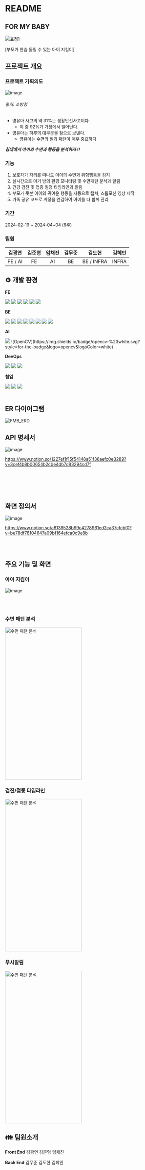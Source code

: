 # README

## FOR MY BABY

![표정1](표정1.png)

[부모가 한숨 돌릴 수 있는 아이 지킴이]

## 프로젝트 개요
### 프로젝트 기획의도

![image](documents/images/개요.png)
###### 출처: 소방청

- 영유아 사고의 약 31%는 생활안전사고이다.
    - 이 중 92%가 가정에서 일어난다.
- 영유아는 하루의 대부분을 잠으로 보낸다.
    - 영유아는 수면의 질과 패턴이 매우 중요하다

***침대에서 아이의 수면과 행동을 분석하자 !!***

### 기능

1. 보호자가 자리를 떠나도 아이의 수면과 위험행동을 감지
2. 실시간으로 아기 방의 환경 모니터링 및 수면패턴 분석과 알림
3. 건강 검진 및 접종 일정 타임라인과 알림
4. 부모가 못본 아이의 귀여운 행동을 자동으로 캡쳐, 스톱모션 영상 제작
5. 가족 공유 코드로 계정을 연결하여 아이를 다 함께 관리

### 기간
2024-02-19 ~ 2024-04~04 (6주)

### 팀원
|김광연|김준형|임채진|김무준|김도현|김혜인
|:---:|:---:|:---:|:---:|:---:|:---:|
| FE / AI | FE | AI | BE | BE / INFRA | INFRA |



## ⚙ 개발 환경
**FE**

<img src="https://shields.io/badge/JavaScript-F7DF1E?logo=JavaScript&logoColor=000&style=for-the-badge">
<img src="https://img.shields.io/badge/React-61DAFB?style=for-the-badge&logo=React&logoColor=black">
<img src="https://img.shields.io/badge/ZUSTAND-764ABC?style=for-the-badge&logo=zustand&logoColor=white">
<img src="https://img.shields.io/badge/StyledComponents-DB7093?style=for-the-badge&logo=styledcomponents&logoColor=white">
<img src="https://img.shields.io/badge/pwa-FF6F00?style=for-the-badge&logo=pwa&logoColor=white">
<img src="https://img.shields.io/badge/firebase-ffca28?style=for-the-badge&logo=firebase&logoColor=black">



**BE**

<img src="https://img.shields.io/badge/IntellijIdea-000000?style=for-the-badge&logo=intellijidea&logoColor=white">
<img src="https://img.shields.io/badge/Springboot-6DB33F?style=for-the-badge&logo=springboot&logoColor=white">
<img src="https://img.shields.io/badge/MySQL-4479A1?style=for-the-badge&logo=mysql&logoColor=white">
<img src="https://img.shields.io/badge/Redis-DC382D?style=for-the-badge&logo=redis&logoColor=white">
<img src="https://img.shields.io/badge/AmazonEC2-FF9900?style=for-the-badge&logo=amazonec2&logoColor=white">
<img src="https://img.shields.io/badge/Java-007396?style=for-the-badge&logo=Java&logoColor=white"/>
<img src="https://img.shields.io/badge/firebase-ffca28?style=for-the-badge&logo=firebase&logoColor=black">
<img src="https://img.shields.io/badge/Spring%20Security-6DB33F?style=for-the-badge&logo=springsecurity&logoColor=white">


**AI**

<img src="https://img.shields.io/badge/python-3670A0?style=for-the-badge&logo=python&logoColor=ffdd54"/>
![OpenCV](https://img.shields.io/badge/opencv-%23white.svg?style=for-the-badge&logo=opencv&logoColor=white)


**DevOps**

<img src="https://img.shields.io/badge/Docker-2496ED?style=for-the-badge&logo=docker&logoColor=white">
<img src="https://img.shields.io/badge/Jenkins-D24939?style=for-the-badge&logo=jenkins&logoColor=white"/> 
<img src="https://img.shields.io/badge/Nginx-009639?style=for-the-badge&logo=nginx&logoColor=white"/>


**협업**

<img src="https://img.shields.io/badge/GitLab-FC6D26?style=for-the-badge&logo=gitlab&logoColor=white">
<img src="https://img.shields.io/badge/Jira-0052CC?style=for-the-badge&logo=jirasoftware&logoColor=white">
<img src="https://img.shields.io/badge/Notion-000000?style=for-the-badge&logo=notion&logoColor=white">



<br>
<br>                                                                            


## ER 다이어그램

![FMB_ERD](documents/images/ER다이어그램.png)


## API 명세서

![image](documents/images/API명세서.png)

https://www.notion.so/1227ef1f15f54148a51f36aefc0e3289?v=3cef4b8b00654b2cbe4db7d83294cd7f


<br></br>
<br></br>
    

## 화면 정의서

![image](documents/images/화면정의서.png)

https://www.notion.so/a8139528b99c4278961ed2ca37cfcbf0?v=be78df78104647a09bf164efca0c9e8b


<br><br>

## 주요 기능 및 화면

### 아이 지킴이
![image](documents/images/아이지킴이.png)


<br><br>

### 수면 패턴 분석
<img src="documents/images/수면패턴분석.jpg" alt="수면 패턴 분석" width="250" height="497">


### 검진/접종 타임라인
<img src="documents/images/타임라인.jpg" alt="수면 패턴 분석" width="250" height="497">


### 푸시알림
<img src="documents/images/푸시알림.jpg" alt="수면 패턴 분석" width="250" height="497">



## :family:  팀원소개

**Front End** 
김광연 김준형 임채진

**Back End**
김무준 김도현 김혜인

</center>

